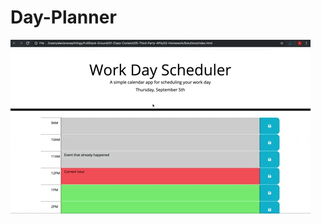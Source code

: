 # Day-Planner


![A user clicks on slots on the color-coded calendar and edits the events.](./Assets/images/05-third-party-apis-homework-demo.gif)